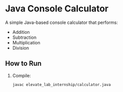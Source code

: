 # Java Console Calculator

A simple Java-based console calculator that performs:

- Addition
- Subtraction
- Multiplication
- Division

## How to Run

1. Compile:
   ```bash
   javac elevate_lab_internship/calculator.java

